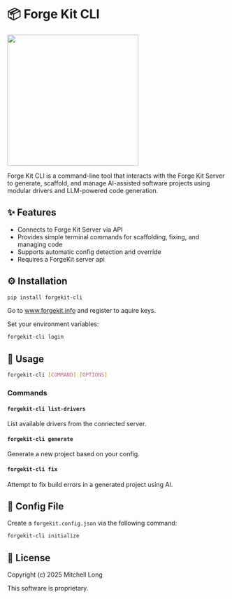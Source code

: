 # 📦 Forge Kit CLI

<img src="forgekit.png" width="300" />

Forge Kit CLI is a command-line tool that interacts with the Forge Kit Server to generate, scaffold, and manage AI-assisted software projects using modular drivers and LLM-powered code generation.

## ✨ Features

* Connects to Forge Kit Server via API
* Provides simple terminal commands for scaffolding, fixing, and managing code
* Supports automatic config detection and override
* Requires a ForgeKit server api

## ⚙️ Installation

```bash
pip install forgekit-cli
```

Go to www.forgekit.info and register to aquire keys.

Set your environment variables:

```bash
forgekit-cli login
```

## 🚀 Usage

```bash
forgekit-cli [COMMAND] [OPTIONS]
```

### Commands

#### `forgekit-cli list-drivers`

List available drivers from the connected server.

#### `forgekit-cli generate`

Generate a new project based on your config.

#### `forgekit-cli fix`

Attempt to fix build errors in a generated project using AI.

## 🧾 Config File

Create a `forgekit.config.json` via the following command:

```bash
forgekit-cli initialize
```

## 📜 License

Copyright (c) 2025 Mitchell Long

This software is proprietary.